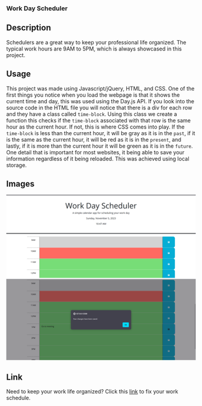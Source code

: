 ### Work Day Scheduler

## Description
Schedulers are a great way to keep your professional life organized. The typical work hours are 9AM to 5PM, which is always showcased in this project.

## Usage
This project was made using Javascript/jQuery, HTML, and CSS. One of the first things you notice when you load the webpage is that it shows the current time and day, this was used using the Day.js API. If you look into the source code in the HTML file you will notice that there is a div for each row and they have a class called `time-block`. Using this class we create a function this checks if the `time-block` associated with that row is the same hour as the current hour. If not, this is where CSS comes into play. If the `time-block` is less than the current hour, it will be gray as it is in the `past`, if it is the same as the current hour, it will be red as it is in the `present`, and lastly, if it is more than the current hour it will be green as it is in the `future`. One detail that is important for most websites, it being able to save your information regardless of it being reloaded. This was achieved using local storage.

## Images
![First screenshot of page, displaying the name, current day/time, and the schedule showing the color-coded rows](./assets/images/SC-1.png)
![Second screenshot showcasing the entered message and alert saying "Your changes have been saved"](./assets/images/SC-2.png)

## Link
Need to keep your work life organized? Click this [link](https://maxmruiz.github.io/work-day-scheduler/) to fix your work schedule.
